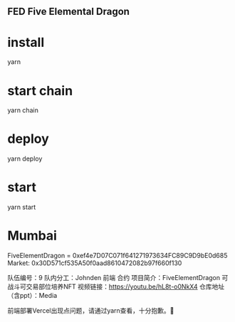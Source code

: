 ## FED Five Elemental Dragon

# install
yarn

# start chain
yarn chain

# deploy
yarn deploy

# start
yarn start

# Mumbai
FiveElementDragon = 0xef4e7D07C071f641271973634FC89C9D9bE0d685
Market: 0x30D571cf535A50f0aad8610472082b97f660f130

队伍编号：9
队内分工：Johnden 前端 合约
项目简介：FiveElementDragon 可战斗可交易部位培养NFT
视频链接：https://youtu.be/hL8t-o0NkX4
仓库地址（含ppt）：Media

前端部署Vercel出现点问题，请通过yarn查看，十分抱歉。🙇